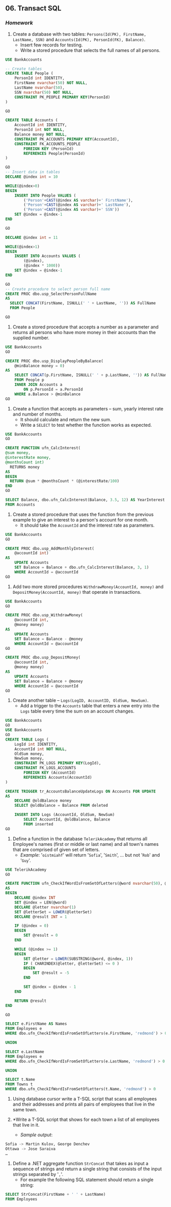 ## 06. Transact SQL
### _Homework_

1.	Create a database with two tables: `Persons(Id(PK), FirstName, LastName, SSN)` and `Accounts(Id(PK), PersonId(FK), Balance)`.
	*	Insert few records for testing.
	*	Write a stored procedure that selects the full names of all persons.

```sql
USE BankAccounts

-- Create tables
CREATE TABLE People (
    PersonId int IDENTITY,
    FirstName nvarchar(50) NOT NULL,
    LastName nvarchar(50),
    SSN nvarchar(50) NOT NULL,
    CONSTRAINT PK_PEOPLE PRIMARY KEY(PersonId)
)

GO

CREATE TABLE Accounts (
    AccountId int IDENTITY,
    PersonId int NOT NULL,
    Balance money NOT NULL,
    CONSTRAINT PK_ACCOUNTS PRIMARY KEY(AccountId),
    CONSTRAINT FK_ACCOUNTS_PEOPLE 
        FOREIGN KEY (PersonId)
        REFERENCES People(PersonId)
)

GO
-- Insert data in tables
DECLARE @index int = 10

WHILE(@index>0)
BEGIN
    INSERT INTO People VALUES (
        ('Person'+CAST(@index AS varchar)+' FirstName'),
        ('Person'+CAST(@index AS varchar)+' LastName'),
        ('Person'+CAST(@index AS varchar)+' SSN'))
    SET @index = @index-1
END

GO

DECLARE @index int = 11

WHILE(@index>1)
BEGIN
    INSERT INTO Accounts VALUES (
        (@index),
        (@index * 1000))
    SET @index = @index-1
END

GO
-- Create procedure to select person full name
CREATE PROC dbo.usp_SelectPersonFullName
AS
  SELECT CONCAT(FirstName, ISNULL(' ' + LastName, '')) AS FullName
  FROM People

GO
```

1.	Create a stored procedure that accepts a number as a parameter and returns all persons who have more money in their accounts than the supplied number.

```sql
USE BankAccounts
GO

CREATE PROC dbo.usp_DisplayPeopleByBalance(
    @minBalance money = 0)
AS
    SELECT CONCAT(p.FirstName, ISNULL(' ' + p.LastName, '')) AS FullName, a.Balance
    FROM People p
    INNER JOIN Accounts a
        ON p.PersonId = a.PersonId
    WHERE a.Balance > @minBalance
GO
```

1.	Create a function that accepts as parameters – sum, yearly interest rate and number of months.
	*	It should calculate and return the new sum.
	*	Write a `SELECT` to test whether the function works as expected.

```sql
USE BankAccounts
GO

CREATE FUNCTION ufn_CalcInterest(
@sum money,
@interestRate money,
@monthsCount int)
  RETURNS money
AS
BEGIN
  RETURN @sum * @monthsCount * (@interestRate/100)
END
GO

SELECT Balance, dbo.ufn_CalcInterest(Balance, 3.5, 12) AS YearInterest
FROM Accounts
```

1.	Create a stored procedure that uses the function from the previous example to give an interest to a person's account for one month.
	*	It should take the `AccountId` and the interest rate as parameters.

```sql
USE BankAccounts
GO

CREATE PROC dbo.usp_AddMonthlyInterest(
    @accountId int)
AS
    UPDATE Accounts
    SET Balance = Balance + dbo.ufn_CalcInterest(Balance, 3, 1)
    WHERE AccountId = @accountId
GO
```

1.	Add two more stored procedures `WithdrawMoney(AccountId, money)` and `DepositMoney(AccountId, money)` that operate in transactions.

```sql
USE BankAccounts
GO

CREATE PROC dbo.usp_WithdrawMoney(
    @accountId int,
    @money money)
AS
    UPDATE Accounts
    SET Balance = Balance - @money
    WHERE AccountId = @accountId
GO

CREATE PROC dbo.usp_DepositMoney(
    @accountId int,
    @money money)
AS
    UPDATE Accounts
    SET Balance = Balance + @money
    WHERE AccountId = @accountId
GO
```

1.	Create another table – `Logs(LogID, AccountID, OldSum, NewSum)`.
	*	Add a trigger to the `Accounts` table that enters a new entry into the `Logs` table every time the sum on an account changes.

```sql
USE BankAccounts
GO
USE BankAccounts
GO
CREATE TABLE Logs (
    LogId int IDENTITY,
    AccountId int NOT NULL,
    OldSum money,
    NewSum money,
    CONSTRAINT PK_LOGS PRIMARY KEY(LogId),
    CONSTRAINT FK_LOGS_ACCOUNTS
        FOREIGN KEY (AccountId)
        REFERENCES Accounts(AccountId)
)

CREATE TRIGGER tr_AccountsBalanceUpdateLogs ON Accounts FOR UPDATE
AS
    DECLARE @oldBalance money
    SELECT @oldBalance = Balance FROM deleted

    INSERT INTO Logs (AccountId, OldSum, NewSum)
        SELECT AccountId, @oldBalance, Balance
        FROM inserted
GO
```

1.	Define a function in the database `TelerikAcademy` that returns all Employee's names (first or middle or last name) and all town's names that are comprised of given set of letters.
	*	_Example_: '`oistmiahf`' will return '`Sofia`', '`Smith`', … but not '`Rob`' and '`Guy`'.

```sql
USE TelerikAcademy
GO

CREATE FUNCTION ufn_CheckIfWordIsFromSetOfLetters(@word nvarchar(50), @letterSet nvarchar(50)) RETURNS INT
AS
BEGIN
    DECLARE @index INT
    SET @index = LEN(@word)
    DECLARE @letter nvarchar(1)
    SET @letterSet = LOWER(@letterSet)
    DECLARE @result INT = 1

    IF (@index = 0)
    BEGIN
        SET @result = 0
    END

    WHILE (@index >= 1)
    BEGIN
        SET @letter = LOWER(SUBSTRING(@word, @index, 1))
        IF ( CHARINDEX(@letter, @letterSet) <= 0 )
        BEGIN
            SET @result = -5
        END

        SET @index = @index - 1
    END

    RETURN @result
END

GO

SELECT e.FirstName AS Names
FROM Employees e
WHERE dbo.ufn_CheckIfWordIsFromSetOfLetters(e.FirstName, 'redmond') > 0

UNION

SELECT e.LastName
FROM Employees e
WHERE dbo.ufn_CheckIfWordIsFromSetOfLetters(e.LastName, 'redmond') > 0

UNION

SELECT t.Name
FROM Towns t
WHERE dbo.ufn_CheckIfWordIsFromSetOfLetters(t.Name, 'redmond') > 0
```

1.	Using database cursor write a T-SQL script that scans all employees and their addresses and prints all pairs of employees that live in the same town.



1.	*Write a T-SQL script that shows for each town a list of all employees that live in it.
	*	_Sample output_:	
```sql
Sofia -> Martin Kulov, George Denchev
Ottawa -> Jose Saraiva
…
```

1.	Define a .NET aggregate function `StrConcat` that takes as input a sequence of strings and return a single string that consists of the input strings separated by '`,`'.
	*	For example the following SQL statement should return a single string:

```sql
SELECT StrConcat(FirstName + ' ' + LastName)
FROM Employees
```